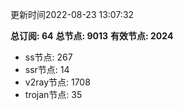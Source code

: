 更新时间2022-08-23 13:07:32

**总订阅: 64**
**总节点: 9013**
**有效节点: 2024**
- ss节点: 267
- ssr节点: 14
- v2ray节点: 1708
- trojan节点: 35
